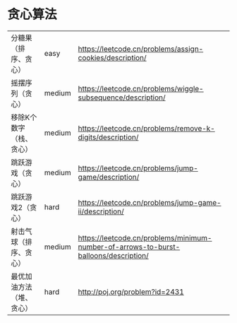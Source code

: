 # 贪心算法

|                          |        |                                                              |
| ------------------------ | ------ | ------------------------------------------------------------ |
| 分糖果（排序、贪心）     | easy   | https://leetcode.cn/problems/assign-cookies/description/     |
| 摇摆序列（贪心）         | medium | https://leetcode.cn/problems/wiggle-subsequence/description/ |
| 移除K个数字（栈、贪心）  | medium | https://leetcode.cn/problems/remove-k-digits/description/    |
| 跳跃游戏（贪心）         | medium | https://leetcode.cn/problems/jump-game/description/          |
| 跳跃游戏2（贪心）        | hard   | https://leetcode.cn/problems/jump-game-ii/description/       |
| 射击气球（排序、贪心）   | medium | https://leetcode.cn/problems/minimum-number-of-arrows-to-burst-balloons/description/ |
| 最优加油方法（堆、贪心） | hard   | http://poj.org/problem?id=2431                               |

